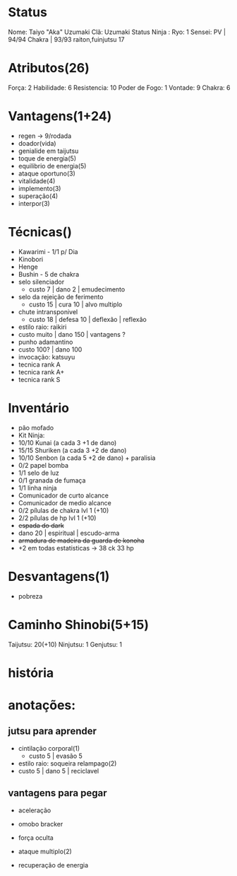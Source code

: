 # Status
Nome: Taiyo "Aka" Uzumaki
Clã:  Uzumaki
Status Ninja : 
Ryo:  1
Sensei: 
PV | 94/94
Chakra | 93/93
raiton,fuinjutsu
17




# Atributos(26)
Força: 2
Habilidade: 6
Resistencia: 10
Poder de Fogo: 1
Vontade: 9
Chakra: 6
# Vantagens(1+24)
- regen -> 9/rodada
- doador(vida)
- genialide em taijutsu
- toque de energia(5)
- equilibrio de energia(5)
- ataque oportuno(3)
- vitalidade(4)
- implemento(3)
- superação(4)
- interpor(3)


# Técnicas()
- Kawarimi - 1/1 p/ Dia
- Kinobori
- Henge
- Bushin - 5 de chakra
- selo silenciador
  - custo 7 | dano 2 | emudecimento
- selo da rejeição de ferimento
  - custo 15 | cura 10 | alvo multiplo
- chute intransponivel
  - custo 18 | defesa 10 | deflexão | reflexão
- estilo raio: raikiri
 - custo muito | dano 150 | vantagens ?
- punho adamantino
 - custo 100? | dano 100 
- invocação: katsuyu
- tecnica rank A
- tecnica rank A+
- tecnica rank S
# Inventário
- pão mofado
- Kit Ninja:
 - 10/10 Kunai (a cada 3 +1 de dano)
 - 15/15 Shuriken (a cada 3 +2 de dano)
 - 10/10 Senbon (a cada 5 +2 de dano) + paralisia
 - 0/2 papel bomba
 - 1/1 selo de luz
 - 0/1 granada de fumaça
 - 1/1 linha ninja
 - Comunicador de curto alcance
 - Comunicador de medio alcance
 - 0/2 pílulas de chakra lvl 1 (+10)
 - 2/2 pílulas de hp lvl 1 (+10)
- ~~espada do dark~~
 - dano 20 | espiritual | escudo-arma
- ~~armadura de madeira da guarda de konoha~~
 - +2 em todas estatisticas -> 38 ck 33 hp


# Desvantagens(1)
- pobreza

# Caminho Shinobi(5+15) 
Taijutsu: 20(+10)
Ninjutsu: 1
Genjutsu: 1

# história


# anotações:
## jutsu para aprender
- cintilação corporal(1)
	- custo 5 | evasão 5
- estilo raio: soqueira relampago(2)
 - custo 5 | dano 5 | reciclavel
## vantagens para pegar

- aceleração
- omobo bracker
- força oculta
- ataque multiplo(2)

- recuperação de energia

